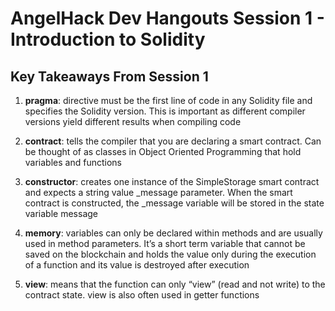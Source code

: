 # AngelHack Dev Hangouts Session 1 - Introduction to Solidity

## Key Takeaways From Session 1

1. **pragma**: directive must be the first line of code in any Solidity file and specifies the Solidity version. This is important as different compiler versions yield different results when compiling code

2. **contract**: tells the compiler that you are declaring a smart contract. Can be thought of as classes in Object Oriented Programming that hold variables and functions

3. **constructor**: creates one instance of the SimpleStorage smart contract and expects a string value \_message parameter. When the smart contract is constructed, the \_message variable will be stored in the state variable message

4. **memory**: variables can only be declared within methods and are usually used in method parameters. It’s a short term variable that cannot be saved on the blockchain and holds the value only during the execution of a function and its value is destroyed after execution

5. **view**: means that the function can only “view” (read and not write) to the contract state. view is also often used in getter functions
